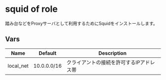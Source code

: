 # squid of role

踏み台などをProxyサーバとして利用するためにSquidをインストールします。

## Vars

|Name|Default|Description|
|---|---|---|
|local_net|10.0.0.0/16|クライアントの接続を許可するIPアドレス帯|
